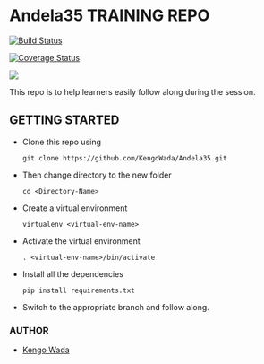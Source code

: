 # Andela35 TRAINING REPO

[![Build Status](https://travis-ci.org/ringtho/Andela35.svg?branch=deploy)](https://travis-ci.org/ringtho/Andela35)

[![Coverage Status](https://coveralls.io/repos/github/ringtho/Andela35/badge.svg?branch=deploy)](https://coveralls.io/github/ringtho/Andela35?branch=deploy)

<a href="https://codeclimate.com/github/ringtho/Andela35/maintainability"><img src="https://api.codeclimate.com/v1/badges/31df9071d7781d70b7de/maintainability" /></a>

This repo is to help learners easily follow along during the session.

## GETTING STARTED
* Clone this repo using 

  ```git clone https://github.com/KengoWada/Andela35.git```

* Then change directory to the new folder 
  
  ```cd <Directory-Name> ```

* Create a virtual environment 
  
  ```virtualenv <virtual-env-name>```

* Activate the virtual environment 

  ```. <virtual-env-name>/bin/activate```

* Install all the dependencies 
  
  ```pip install requirements.txt```

* Switch to the appropriate branch and follow along.

### AUTHOR 
* [Kengo Wada](https://github.com/KengoWada)

